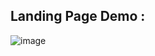## Landing Page Demo : 
![image](https://user-images.githubusercontent.com/101810628/226097023-51c0ed3d-bf42-45a8-9ef6-f763e8563814.png)
